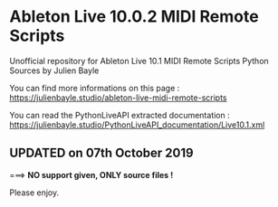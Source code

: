 # Ableton Live 10.0.2 MIDI Remote Scripts 

Unofficial repository for Ableton Live 10.1 MIDI Remote Scripts Python Sources by Julien Bayle

You can find more informations on this page :
https://julienbayle.studio/ableton-live-midi-remote-scripts

You can read the PythonLiveAPI extracted documentation :
https://julienbayle.studio/PythonLiveAPI_documentation/Live10.1.xml

## UPDATED on 07th October 2019

===> **NO support given, ONLY source files !**

Please enjoy.
